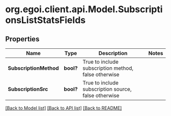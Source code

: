 # org.egoi.client.api.Model.SubscriptionsListStatsFields
## Properties

Name | Type | Description | Notes
------------ | ------------- | ------------- | -------------
**SubscriptionMethod** | **bool?** | True to include subscription method, false otherwise | 
**SubscriptionSrc** | **bool?** | True to include subscription source, false otherwise | 

[[Back to Model list]](../README.md#documentation-for-models) [[Back to API list]](../README.md#documentation-for-api-endpoints) [[Back to README]](../README.md)

